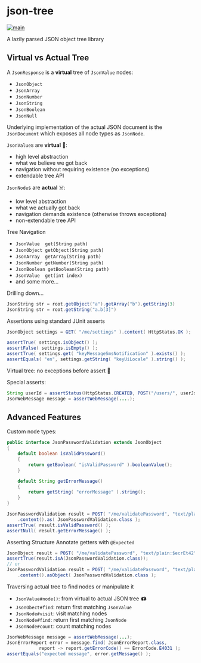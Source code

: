 # json-tree

[![main](https://github.com/dhis2/json-tree/actions/workflows/main.yml/badge.svg?branch=main)](https://github.com/dhis2/json-tree/actions/workflows/main.yml)

A lazily parsed JSON object tree library

## Virtual vs Actual Tree

A `JsonResponse` is a **virtual** tree of `JsonValue` nodes:

* `JsonObject`
* `JsonArray`
* `JsonNumber`
* `JsonString`
* `JsonBoolean`
* `JsonNull`

Underlying implementation of the actual JSON document is the `JsonDocument`
which exposes all node types as `JsonNode`.

`JsonValue`s are **virtual** 👻:
* high level abstraction
* what we believe we got back
* navigation without requiring existence (no exceptions)
* extendable tree API

`JsonNode`s are **actual** ☠️:
* low level abstraction
* what we actually got back
* navigation demands existence (otherwise throws exceptions)
* non-extendable tree API

Tree Navigation

* `JsonValue  get(String path)`
* `JsonObject getObject(String path)`
* `JsonArray  getArray(String path)`
* `JsonNumber getNumber(String path)`
* `JsonBoolean getBoolean(String path)`
* `JsonValue  get(int index)`
* and some more...

Drilling down...
```java
JsonString str = root.getObject("a").getArray("b").getString(3)
JsonString str = root.getString("a.b[3]")
```

Assertions using standard JUnit asserts

```java
JsonObject settings = GET( "/me/settings" ).content( HttpStatus.OK );

assertTrue( settings.isObject() );
assertFalse( settings.isEmpty() );
assertTrue( settings.get( "keyMessageSmsNotification" ).exists() );
assertEquals( "en", settings.getString( "keyUiLocale" ).string() );
```
Virtual tree: no exceptions before assert 🤩 

Special asserts:
```java
String userId = assertStatus(HttpStatus.CREATED, POST("/users/", userJson));
JsonWebMessage message = assertWebMessage(....);
```

## Advanced Features

Custom node types:
```java
public interface JsonPasswordValidation extends JsonObject
{
	default boolean isValidPassword()
	{
		return getBoolean( "isValidPassword" ).booleanValue();
	}

	default String getErrorMessage()
	{
		return getString( "errorMessage" ).string();
	}
}
```
```java
JsonPasswordValidation result = POST( "/me/validatePassword", "text/plain:$ecrEt42" )
    .content().as( JsonPasswordValidation.class );
assertTrue( result.isValidPassword() );
assertNull( result.getErrorMessage() );
```

Asserting Structure
Annotate getters with `@Expected`
```java
JsonObject result = POST( "/me/validatePassword", "text/plain:$ecrEt42" ).content()
assertTrue(result.isA(JsonPasswordValidation.class));
// or
JsonPasswordValidation result = POST( "/me/validatePassword", "text/plain:$ecrEt42" )
    .content().asObject( JsonPasswordValidation.class );
```

Traversing actual tree to find nodes or manipulate it
* `JsonValue#node()`: from virtual to actual JSON tree 🗱
* `JsonObect#find`: return first matching `JsonValue`
* `JsonNode#visit`: visit matching nodes
* `JsonNode#find`: return first matching `JsonNode`
* `JsonNode#count`: count matching nodes

```java
JsonWebMessage message = assertWebMessage(...);
JsonErrorReport error = message.find( JsonErrorReport.class,
            report -> report.getErrorCode() == ErrorCode.E4031 );
assertEquals("expected message", error.getMessage() );
```
